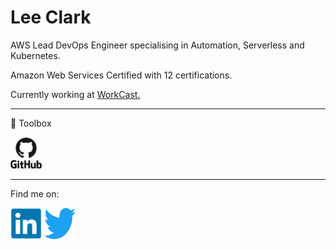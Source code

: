 <h1>Lee Clark </h1> <a href="https://www.leeclark.co.uk/"></a>

AWS Lead DevOps Engineer specialising in Automation, Serverless and Kubernetes. 

Amazon Web Services Certified with 12 certifications. 

Currently working at <a href="https://www.workcast.com/">WorkCast.</a>

---
🧰 Toolbox

<img src="https://github.com/devicons/devicon/blob/master/icons/github/github-original-wordmark.svg" alt="html5 incn" width="50" height="50" />

---

Find me on: 

<a href="https://www.linkedin.com/in/lee-clark-511b221bb/"><img src="https://github.com/devicons/devicon/blob/master/icons/linkedin/linkedin-original.svg" alt="linkedin logo icon" width="50" height="50" /></a> <a href="https://twitter.com/awsleec"><img src="https://github.com/devicons/devicon/blob/master/icons/twitter/twitter-original.svg" alt="twitter logo icon" width="50" height="50" /></a>
<!---
Here are some ideas to get you started:
